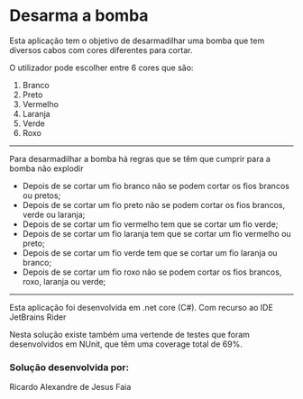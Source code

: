 ﻿# Desarma a bomba

Esta aplicação tem o objetivo de desarmadilhar uma bomba que tem diversos cabos com cores diferentes para cortar.


O utilizador pode escolher entre 6 cores que são:
1. Branco
2. Preto
3. Vermelho
4. Laranja
5. Verde
6. Roxo
---
Para desarmadilhar a bomba há regras que se têm que cumprir para a bomba não explodir
- Depois de se cortar um fio branco não se podem cortar os fios brancos ou pretos;
- Depois de se cortar um fio preto não se podem cortar os fios brancos, verde ou laranja;
- Depois de se cortar um fio vermelho tem que se cortar um fio verde;
- Depois de se cortar um fio laranja tem que se cortar um fio vermelho ou preto;
- Depois de se cortar um fio verde tem que se cortar um fio laranja ou branco;
- Depois de se cortar um fio roxo não se podem cortar os fios brancos, roxo, laranja ou verde;
---
Esta aplicação foi desenvolvida em .net core (C#). Com recurso ao IDE JetBrains Rider

Nesta solução existe também uma vertende de testes que foram desenvolvidos em NUnit, que têm uma coverage total de 69%.


### Solução desenvolvida por:
Ricardo Alexandre de Jesus Faia
